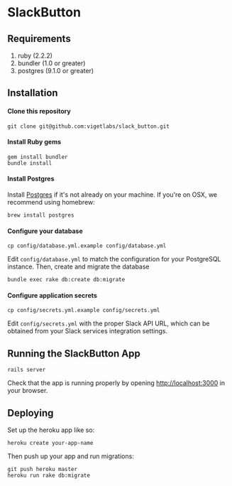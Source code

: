 # SlackButton

## Requirements

1. ruby (2.2.2)
2. bundler (1.0 or greater)
3. postgres (9.1.0 or greater)

## Installation

#### Clone this repository

    git clone git@github.com:vigetlabs/slack_button.git

#### Install Ruby gems

    gem install bundler
    bundle install

#### Install Postgres

Install [Postgres](http://www.postgresql.org/) if it's not already on your machine.
If you're on OSX, we recommend using homebrew:

    brew install postgres

#### Configure your database

    cp config/database.yml.example config/database.yml

Edit `config/database.yml` to match the configuration for your PostgreSQL instance.
Then, create and migrate the database

    bundle exec rake db:create db:migrate

#### Configure application secrets

    cp config/secrets.yml.example config/secrets.yml

Edit `config/secrets.yml` with the proper Slack API URL, which can be obtained from your Slack services integration settings.

## Running the SlackButton App

    rails server

Check that the app is running properly by opening [http://localhost:3000](http://localhost:3000) in your browser.

## Deploying

Set up the heroku app like so:

    heroku create your-app-name

Then push up your app and run migrations:

    git push heroku master
    heroku run rake db:migrate
